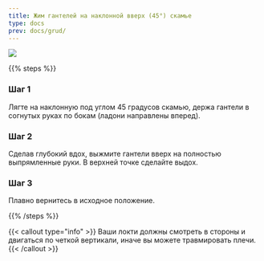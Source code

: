 ```yaml
---
title: Жим гантелей на наклонной вверх (45°) скамье 
type: docs
prev: docs/grud/
---
```

![](https://github.com/user-attachments/assets/00af12a1-f480-4cec-856c-9894ffc31300)

{{% steps %}}

### Шаг 1
Лягте на наклонную под углом 45 градусов скамью, держа гантели в согнутых руках по бокам (ладони направлены вперед).

### Шаг 2
Сделав глубокий вдох, выжмите гантели вверх на полностью выпрямленные руки. В верхней точке сделайте выдох.

### Шаг 3
Плавно вернитесь в исходное положение.

{{% /steps %}}

{{< callout type="info" >}}
Ваши локти должны смотреть в стороны и двигаться по четкой вертикали, иначе вы можете травмировать плечи.
{{< /callout >}}
